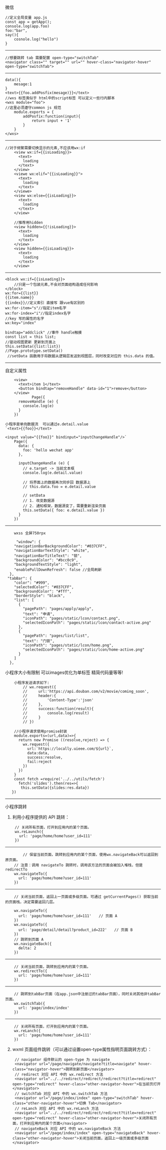 微信

	//定义全局变量 app.js
	const app = getApp();
	console.log(app.foo)
	foo:"bar",
	say(){
		cosnole.log("hello")
	}

----------------

	//想要跳转 tab 需要配置 open-type="switchTab"
	<navigator class="" target="" url="" hover-class="navigator-hover" open-type="switchTab">

-------
	data(){
		mesage:1
	}
	<text>{{foo.addPosfix(mesage)}}</text>
	//wxs 标签类似于 html中的script标签 可以定义一些行内脚本
	<wxs module="foo">
	//这里必须遵守common js 规范
		module.exports = {
			addPosfix:function(input){ 
				return input + '1'
			}
		}
	</wxs>

------------------
	//对于频繁需要切换显示的元素,不应该用wx:if
		<view wx:if={{isLoading}}>
		  <text>
		    loading
		  </text>
		</view>
		<viewe wx:elif="{{isLoading}}">
		  <text>
		    loading
		  </text>
		</viewe>
		<view wx:else={{isLoading}}>
		  <text>
		    loading
		  </text>
		</view>

		//推荐用hidden
		<view hidden={{!isLoading}}>
		  <text>
		    loading
		  </text>
		</view>
		<view hidden={{isLoading}}>
		  <text>
		    loading
		  </text>
		</view>

--------------
	<block wx:if={{isLoading}}>
		//只是一个包装元素,不会对页面结构造成任何影响
	</block>
	wx:for={{list}}
	{{item.name}}
	{{index}}//定义索引 直接写 跟vue有区别的
	wx:for-item="s"//指定item名字
	wx:for-index="i"//指定index名字
	//key 写的属性的名字
	wx:key="index"

	bindtap="addclick" //事件 handle触摸
	const list = this list;
	//驱动视图更新 更新到页面上
	this.setData({list:list})
	//Page.prototype.setData()
     //setData 函数用于将数据从逻辑层发送到视图层，同时改变对应的 this.data 的值。

------------------------

自定义属性

		<view>
		  <text>item 1</text>
		  <button bindtap="removeHandle" data-id="1">remove</button>
		</view>
				Page({
		  removeHandle (e) {
		    console.log(e)
		  }
		})

	小程序是单向数据流  可以通过e.detail.value  
	`<text>{{foo}}</text>
	
	<input value="{{foo}}" bindinput="inputChangeHandle"/>`
		Page({
		  data: {
		    foo: 'hello wechat app'
		  },
		
		  inputChangeHandle (e) {
		    // e.target -> 当前文本框
		    console.log(e.detail.value)
		
		    // 将界面上的数据再次同步回 数据源上
		    // this.data.foo = e.detail.value
		
		    // setData 
		    // 1. 改变数据源
		    // 2. 通知框架，数据源变了，需要重新渲染页面
		    this.setData({ foo: e.detail.value })
		  }
		})

---------------
		
		wxss 全屏750rpx
	 	
		 "window": {
	    "navigationBarBackgroundColor": "#037CFF",
	    "navigationBarTextStyle": "white",
	    "navigationBarTitleText": "锁",
	    "backgroundColor": "#bcc0c9",
	    "backgroundTextStyle": "light",
	    "enablePullDownRefresh": false //全局刷新
	  },
	 "tabBar": {
	    "color": "#999",
	    "selectedColor": "#037CFF",
	    "backgroundColor": "#fff",
	    "borderStyle": "black",
	    "list": [
	      {
	        "pagePath": "pages/apply/apply",
	        "text": "申请",
	        "iconPath": "pages/static/lcon/contact.png",
	        "selectedIconPath": "pages/static/lcon/contact-active.png"
	      },
	      {
	        "pagePath": "pages/list/list",
	        "text": "门锁",
	        "iconPath": "pages/static/lcon/home.png",
	        "selectedIconPath": "pages/static/lcon/home-active.png"
	      }
	    ]
	  },


小程序大小有限制  可以images优化为单标签 精简代码量等等!

		小程序发送请求如下: 
			// wx.request({
		    //     url:'https://api.douban.com/v2/movie/coming_soon',
		    //     header:{
		    //         'Content-Type':'json'
		    //     },
		    //     success:function(result){
		    //         console.log(result)
		    //     }
		    // })

		//小程序请求使用promise封装
		module.exports=(url,data)=>{
		  return new Promise ((resolve,reject) => {
		    wx.request({
		      url:`https://locally.uieee.com/${url}`,
		      data:data,
		      success:resolve,
		      fail:reject
		    })
		  })
		}
		const fetch =require('../../utils/fetch')
		  fetch('slides').then(res=>{
           this.setData({slides:res.data})
       })

-----------------
小程序跳转

1. 利用小程序提供的 API 跳转：

		// 关闭所有页面，打开到应用内的某个页面。
		wx.reLaunch({
		  url: 'page/home/home?user_id=111'
		})

-------

			// 保留当前页面，跳转到应用内的某个页面，使用wx.navigateBack可以返回到原页面。
		// 注意：调用 navigateTo 跳转时，调用该方法的页面会被加入堆栈，但是 redirectTo 
		wx.navigateTo({
		  url: 'page/home/home?user_id=111'
		})

----

		// 关闭当前页面，返回上一页面或多级页面。可通过 getCurrentPages() 获取当前的页面栈，决定需要返回几层。
		
		wx.navigateTo({
		  url: 'page/home/home?user_id=111'　　// 页面 A
		})
		wx.navigateTo({
		  url: 'page/detail/detail?product_id=222'　　// 页面 B
		})
		// 跳转到页面 A
		wx.navigateBack({
		  delta: 2
		})

-----------

		// 关闭当前页面，跳转到应用内的某个页面。
		wx.redirectTo({
		  url: 'page/home/home?user_id=111'
		})

-------
		
		// 跳转到tabBar页面（在app.json中注册过的tabBar页面），同时关闭其他非tabBar页面。
		wx.switchTab({
		  url: 'page/index/index'
		})

---

		// 关闭所有页面，打开到应用内的某个页面。
		wx.reLanch({
		  url: 'page/home/home?user_id=111'
		})

2. wxml 页面组件跳转（可以通过设置open-type属性指明页面跳转方式）：

		// navigator 组件默认的 open-type 为 navigate 
		<navigator url="/page/navigate/navigate?title=navigate" hover-class="navigator-hover">跳转到新页面</navigator>
		// redirect 对应 API 中的 wx.redirect 方法
		<navigator url="../../redirect/redirect/redirect?title=redirect" open-type="redirect" hover-class="other-navigator-hover">在当前页打开</navigator>
		// switchTab 对应 API 中的 wx.switchTab 方法
		<navigator url="/page/index/index" open-type="switchTab" hover-class="other-navigator-hover">切换 Tab</navigator>
		// reLanch 对应 API 中的 wx.reLanch 方法
		<navigator url="../../redirect/redirect/redirect?title=redirect" open-type="redirect" hover-class="other-navigator-hover">关闭所有页面，打开到应用内的某个页面</navigator>
		// navigateBack 对应 API 中的 wx.navigateBack 方法
		<navigator url="/page/index/index" open-type="navigateBack" hover-class="other-navigator-hover">关闭当前页面，返回上一级页面或多级页面</navigator>
